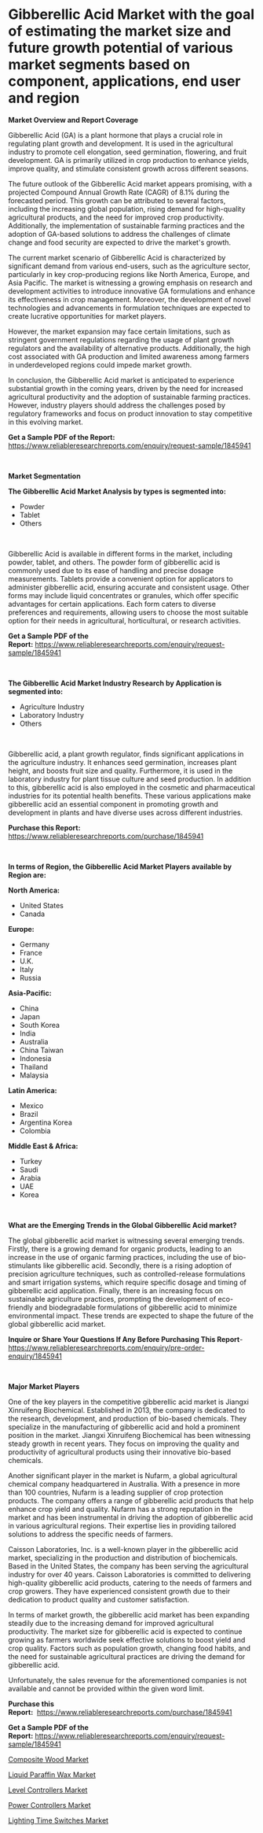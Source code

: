 <p><h1>Gibberellic Acid Market with the goal of estimating the market size and future growth potential of various market segments based on component, applications, end user and region</h1></p><p><strong>Market Overview and Report Coverage</strong></p>
<p><p>Gibberellic Acid (GA) is a plant hormone that plays a crucial role in regulating plant growth and development. It is used in the agricultural industry to promote cell elongation, seed germination, flowering, and fruit development. GA is primarily utilized in crop production to enhance yields, improve quality, and stimulate consistent growth across different seasons.</p><p>The future outlook of the Gibberellic Acid market appears promising, with a projected Compound Annual Growth Rate (CAGR) of 8.1% during the forecasted period. This growth can be attributed to several factors, including the increasing global population, rising demand for high-quality agricultural products, and the need for improved crop productivity. Additionally, the implementation of sustainable farming practices and the adoption of GA-based solutions to address the challenges of climate change and food security are expected to drive the market's growth.</p><p>The current market scenario of Gibberellic Acid is characterized by significant demand from various end-users, such as the agriculture sector, particularly in key crop-producing regions like North America, Europe, and Asia Pacific. The market is witnessing a growing emphasis on research and development activities to introduce innovative GA formulations and enhance its effectiveness in crop management. Moreover, the development of novel technologies and advancements in formulation techniques are expected to create lucrative opportunities for market players.</p><p>However, the market expansion may face certain limitations, such as stringent government regulations regarding the usage of plant growth regulators and the availability of alternative products. Additionally, the high cost associated with GA production and limited awareness among farmers in underdeveloped regions could impede market growth.</p><p>In conclusion, the Gibberellic Acid market is anticipated to experience substantial growth in the coming years, driven by the need for increased agricultural productivity and the adoption of sustainable farming practices. However, industry players should address the challenges posed by regulatory frameworks and focus on product innovation to stay competitive in this evolving market.</p></p>
<p><strong>Get a Sample PDF of the Report:</strong> <a href="https://www.reliableresearchreports.com/enquiry/request-sample/1845941">https://www.reliableresearchreports.com/enquiry/request-sample/1845941</a></p>
<p>&nbsp;</p>
<p><strong>Market Segmentation</strong></p>
<p><strong>The Gibberellic Acid Market Analysis by types is segmented into:</strong></p>
<p><ul><li>Powder</li><li>Tablet</li><li>Others</li></ul></p>
<p>&nbsp;</p>
<p><p>Gibberellic Acid is available in different forms in the market, including powder, tablet, and others. The powder form of gibberellic acid is commonly used due to its ease of handling and precise dosage measurements. Tablets provide a convenient option for applicators to administer gibberellic acid, ensuring accurate and consistent usage. Other forms may include liquid concentrates or granules, which offer specific advantages for certain applications. Each form caters to diverse preferences and requirements, allowing users to choose the most suitable option for their needs in agricultural, horticultural, or research activities.</p></p>
<p><strong>Get a Sample PDF of the Report:</strong>&nbsp;<a href="https://www.reliableresearchreports.com/enquiry/request-sample/1845941">https://www.reliableresearchreports.com/enquiry/request-sample/1845941</a></p>
<p>&nbsp;</p>
<p><strong>The Gibberellic Acid Market Industry Research by Application is segmented into:</strong></p>
<p><ul><li>Agriculture Industry</li><li>Laboratory Industry</li><li>Others</li></ul></p>
<p>&nbsp;</p>
<p><p>Gibberellic acid, a plant growth regulator, finds significant applications in the agriculture industry. It enhances seed germination, increases plant height, and boosts fruit size and quality. Furthermore, it is used in the laboratory industry for plant tissue culture and seed production. In addition to this, gibberellic acid is also employed in the cosmetic and pharmaceutical industries for its potential health benefits. These various applications make gibberellic acid an essential component in promoting growth and development in plants and have diverse uses across different industries.</p></p>
<p><strong>Purchase this Report:</strong>&nbsp; <a href="https://www.reliableresearchreports.com/purchase/1845941">https://www.reliableresearchreports.com/purchase/1845941</a></p>
<p>&nbsp;</p>
<p><strong>In terms of Region, the Gibberellic Acid Market Players available by Region are:</strong></p>
<p>
    <p> <strong> North America: </strong>
        <ul>
            <li>United States</li>
            <li>Canada</li>
        </ul>
        </p> 
    <p> <strong> Europe: </strong>
        <ul>
            <li>Germany</li>
            <li>France</li>
            <li>U.K.</li>
            <li>Italy</li>
            <li>Russia</li>
        </ul>
        </p> 
    <p> <strong> Asia-Pacific: </strong>
        <ul>
            <li>China</li>
            <li>Japan</li>
            <li>South Korea</li>
            <li>India</li>
            <li>Australia</li>
            <li>China Taiwan</li>
            <li>Indonesia</li>
            <li>Thailand</li>
            <li>Malaysia</li>
        </ul>
        </p> 
    <p> <strong> Latin America: </strong>
        <ul>
            <li>Mexico</li>
            <li>Brazil</li>
            <li>Argentina Korea</li>
            <li>Colombia</li>
        </ul>
        </p> 
    <p> <strong> Middle East & Africa: </strong>
        <ul>
            <li>Turkey</li>
            <li>Saudi</li>
            <li>Arabia</li>
            <li>UAE</li>
            <li>Korea</li>
        </ul>
    </p>
    </p>
<p>&nbsp;</p>
<p><strong>What are the Emerging Trends in the Global Gibberellic Acid market?</strong></p>
<p><p>The global gibberellic acid market is witnessing several emerging trends. Firstly, there is a growing demand for organic products, leading to an increase in the use of organic farming practices, including the use of bio-stimulants like gibberellic acid. Secondly, there is a rising adoption of precision agriculture techniques, such as controlled-release formulations and smart irrigation systems, which require specific dosage and timing of gibberellic acid application. Finally, there is an increasing focus on sustainable agriculture practices, prompting the development of eco-friendly and biodegradable formulations of gibberellic acid to minimize environmental impact. These trends are expected to shape the future of the global gibberellic acid market.</p></p>
<p><strong>Inquire or Share Your Questions If Any Before Purchasing This Report</strong>- <a href="https://www.reliableresearchreports.com/enquiry/pre-order-enquiry/1845941">https://www.reliableresearchreports.com/enquiry/pre-order-enquiry/1845941</a></p>
<p>&nbsp;</p>
<p><strong>Major Market Players</strong></p>
<p><p>One of the key players in the competitive gibberellic acid market is Jiangxi Xinruifeng Biochemical. Established in 2013, the company is dedicated to the research, development, and production of bio-based chemicals. They specialize in the manufacturing of gibberellic acid and hold a prominent position in the market. Jiangxi Xinruifeng Biochemical has been witnessing steady growth in recent years. They focus on improving the quality and productivity of agricultural products using their innovative bio-based chemicals.</p><p>Another significant player in the market is Nufarm, a global agricultural chemical company headquartered in Australia. With a presence in more than 100 countries, Nufarm is a leading supplier of crop protection products. The company offers a range of gibberellic acid products that help enhance crop yield and quality. Nufarm has a strong reputation in the market and has been instrumental in driving the adoption of gibberellic acid in various agricultural regions. Their expertise lies in providing tailored solutions to address the specific needs of farmers.</p><p>Caisson Laboratories, Inc. is a well-known player in the gibberellic acid market, specializing in the production and distribution of biochemicals. Based in the United States, the company has been serving the agricultural industry for over 40 years. Caisson Laboratories is committed to delivering high-quality gibberellic acid products, catering to the needs of farmers and crop growers. They have experienced consistent growth due to their dedication to product quality and customer satisfaction.</p><p>In terms of market growth, the gibberellic acid market has been expanding steadily due to the increasing demand for improved agricultural productivity. The market size for gibberellic acid is expected to continue growing as farmers worldwide seek effective solutions to boost yield and crop quality. Factors such as population growth, changing food habits, and the need for sustainable agricultural practices are driving the demand for gibberellic acid.</p><p>Unfortunately, the sales revenue for the aforementioned companies is not available and cannot be provided within the given word limit.</p></p>
<p><strong>Purchase this Report:</strong>&nbsp;&nbsp;<a href="https://www.reliableresearchreports.com/purchase/1845941">https://www.reliableresearchreports.com/purchase/1845941</a></p>
<p></p>
<p><strong>Get a Sample PDF of the Report:</strong>&nbsp;<a href="https://www.reliableresearchreports.com/enquiry/request-sample/1845941">https://www.reliableresearchreports.com/enquiry/request-sample/1845941</a></p>
<p><p><a href="https://github.com/kuntayevaz/Market-Research-Report-List-1/blob/main/composite-wood-market.md">Composite Wood Market</a></p><p><a href="https://github.com/Krish2023na/Market-Research-Report-List-1/blob/main/liquid-paraffin-wax-market.md">Liquid Paraffin Wax Market</a></p><p><a href="https://medium.com/@ridhantakke90/level-controllers-market-exploring-market-share-market-trends-and-future-growth-b3caf85cfebd">Level Controllers Market</a></p><p><a href="https://medium.com/@orlohagenes/power-controllers-market-size-market-outlook-and-market-forecast-2023-to-2030-38b8e1878d51">Power Controllers Market</a></p><p><a href="https://medium.com/@candiceveum/lighting-time-switches-market-trends-and-market-analysis-forecasted-for-period-2023-2030-731f6e518442">Lighting Time Switches Market</a></p></p>